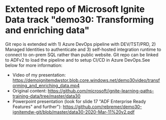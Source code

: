 # Extented repo of Microsoft Ignite Data track "demo30: Transforming and enriching data"
Git repo is extended with 1) Azure DevOps pipeline with DEV/TST/PRD, 2) Managed Identities to authenticate and 3) self-hosted integration runtime to connect to on-prem SQL rather than public website. Git repo can be linked to ADFv2 to load the pipeline and to setup CI/CD in Azure DevOps.See below for more information:

- Video of my presentation: https://demoignitemdwstor.blob.core.windows.net/demo30video/transforming_and_enriching_data.mp4
- Original content: https://github.com/microsoft/ignite-learning-paths-training-data/tree/master/data30
- Powerpoint presentation (look for slide 17 "ADF Enterprise Ready Features" and further"): https://github.com/rebremer/demo30-ignitemdw-git/blob/master/data30-2020-Mar-11%20v2.pdf
